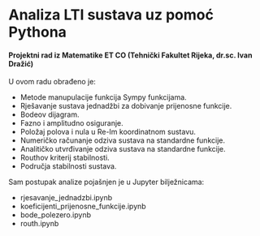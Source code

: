 # Analiza LTI sustava uz pomoć Pythona
#### Projektni rad iz Matematike ET CO (Tehnički Fakultet Rijeka, dr.sc. Ivan Dražić)
  
  
U ovom radu obrađeno je:  
* Metode manupulacije funkcija Sympy funkcijama.
* Rješavanje sustava jednadžbi za dobivanje prijenosne funkcije.
* Bodeov dijagram.
* Fazno i amplitudno osiguranje.
* Položaj polova i nula u Re-Im koordinatnom sustavu.
* Numeričko računanje odziva sustava na standardne funkcije.
* Analitičko utvrđivanje odziva sustava na standardne funkcije.
* Routhov kriterij stabilnosti.
* Područja stabilnosti sustava.
  
Sam postupak analize pojašnjen je u Jupyter bilježnicama:
* rjesavanje_jednadzbi.ipynb
* koeficijenti_prijenosne_funkcije.ipynb
* bode_polezero.ipynb
* routh.ipynb
